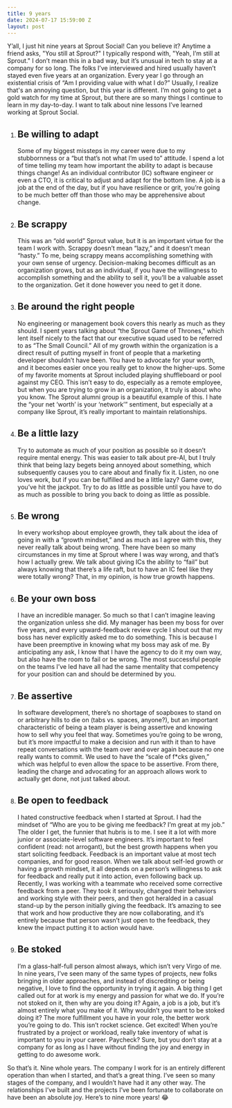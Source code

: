 ```yaml
---
title: 9 years
date: 2024-07-17 15:59:00 Z
layout: post
---
```


Y’all, I just hit nine years at Sprout Social! Can you believe it? Anytime a friend asks, "You still at Sprout?" I typically respond with, "Yeah, I’m still at Sprout." I don’t mean this in a bad way, but it’s unusual in tech to stay at a company for so long. The folks I’ve interviewed and hired usually haven’t stayed even five years at an organization. Every year I go through an existential crisis of “Am I providing value with what I do?” Usually, I realize that's an annoying question, but this year is different. I’m not going to get a gold watch for my time at Sprout, but there are so many things I continue to learn in my day-to-day. I want to talk about nine lessons I’ve learned working at Sprout Social.

<ol class="list-decimal pl-12">
<li class="mt-8">
<h2 class="font-sans text-3xl">Be willing to adapt</h2>

Some of my biggest missteps in my career were due to my stubbornness or a “but that’s not what I’m used to” attitude. I spend a lot of time telling my team how important the ability to adapt is because things change! As an individual contributor (IC) software engineer or even a CTO, it is critical to adjust and adapt for the bottom line. A job is a job at the end of the day, but if you have resilience or grit, you’re going to be much better off than those who may be apprehensive about change.
</li>
<li class="mt-8">
<h2 class="font-sans text-3xl">Be scrappy</h2>

This was an “old world” Sprout value, but it is an important virtue for the team I work with. Scrappy doesn’t mean “lazy,” and it doesn’t mean “hasty.” To me, being scrappy means accomplishing something with your own sense of urgency. Decision-making becomes difficult as an organization grows, but as an individual, if you have the willingness to accomplish something and the ability to sell it, you’ll be a valuable asset to the organization. Get it done however you need to get it done.
</li>
<li class="mt-8">
<h2 class="font-sans text-3xl">Be around the right people</h2>

No engineering or management book covers this nearly as much as they should. I spent years talking about “the Sprout Game of Thrones,” which lent itself nicely to the fact that our executive squad used to be referred to as “The Small Council.” All of my growth within the organization is a direct result of putting myself in front of people that a marketing developer shouldn’t have been. You have to advocate for your worth, and it becomes easier once you really get to know the higher-ups. Some of my favorite moments at Sprout included playing shuffleboard or pool against my CEO. This isn’t easy to do, especially as a remote employee, but when you are trying to grow in an organization, it truly is about who you know. The Sprout alumni group is a beautiful example of this. I hate the “your net ‘worth’ is your ‘network’” sentiment, but especially at a company like Sprout, it’s really important to maintain relationships.
</li>
<li class="mt-8">
<h2 class="font-sans text-3xl">Be a little lazy</h2>
Try to automate as much of your position as possible so it doesn’t require mental energy. This was easier to talk about pre-AI, but I truly think that being lazy begets being annoyed about something, which subsequently causes you to care about and finally fix it. Listen, no one loves work, but if you can be fulfilled and be a little lazy? Game over, you’ve hit the jackpot. Try to do as little as possible until you have to do as much as possible to bring you back to doing as little as possible.
</li>
<li class="mt-8">
<h2 class="font-sans text-3xl">Be wrong</h2>

In every workshop about employee growth, they talk about the idea of going in with a “growth mindset,” and as much as I agree with this, they never really talk about being wrong. There have been so many circumstances in my time at Sprout where I was way wrong, and that’s how I actually grew. We talk about giving ICs the ability to “fail” but always knowing that there’s a life raft, but to have an IC feel like they were totally wrong? That, in my opinion, is how true growth happens.
</li>
<li class="mt-8">
<h2 class="font-sans text-3xl">Be your own boss</h2>

I have an incredible manager. So much so that I can’t imagine leaving the organization unless she did. My manager has been my boss for over five years, and every upward-feedback review cycle I shout out that my boss has never explicitly asked me to do something. This is because I have been preemptive in knowing what my boss may ask of me. By anticipating any ask, I know that I have the agency to do it my own way, but also have the room to fail or be wrong. The most successful people on the teams I’ve led have all had the same mentality that competency for your position can and should be determined by you.
</li>
<li class="mt-8">
<h2 class="font-sans text-3xl">Be assertive</h2>

In software development, there’s no shortage of soapboxes to stand on or arbitrary hills to die on (tabs vs. spaces, anyone?), but an important characteristic of being a team player is being assertive and knowing how to sell why you feel that way. Sometimes you’re going to be wrong, but it’s more impactful to make a decision and run with it than to have repeat conversations with the team over and over again because no one really wants to commit. We used to have the “scale of f\*cks given,” which was helpful to even allow the space to be assertive. From there, leading the charge and advocating for an approach allows work to actually get done, not just talked about.
</li>
<li class="mt-8">
<h2 class="font-sans text-3xl">Be open to feedback</h2>

I hated constructive feedback when I started at Sprout. I had the mindset of “Who are you to be giving me feedback? I’m great at my job.” The older I get, the funnier that hubris is to me. I see it a lot with more junior or associate-level software engineers. It’s important to feel confident (read: not arrogant), but the best growth happens when you start soliciting feedback. Feedback is an important value at most tech companies, and for good reason. When we talk about self-led growth or having a growth mindset, it all depends on a person’s willingness to ask for feedback and really put it into action, even following back up. Recently, I was working with a teammate who received some corrective feedback from a peer. They took it seriously, changed their behaviors and working style with their peers, and then got heralded in a casual stand-up by the person initially giving the feedback. It’s amazing to see that work and how productive they are now collaborating, and it’s entirely because that person wasn’t just open to the feedback, they knew the impact putting it to action would have.
</li>
<li class="mt-8">
<h2 class="font-sans text-3xl">Be stoked</h2>

I’m a glass-half-full person almost always, which isn’t very Virgo of me. In nine years, I’ve seen many of the same types of projects, new folks bringing in older approaches, and instead of discrediting or being negative, I love to find the opportunity in trying it again. A big thing I get called out for at work is my energy and passion for what we do. If you’re not stoked on it, then why are you doing it? Again, a job is a job, but it’s almost entirely what you make of it. Why wouldn’t you want to be stoked doing it? The more fulfillment you have in your role, the better work you’re going to do. This isn’t rocket science. Get excited! When you’re frustrated by a project or workload, really take inventory of what is important to you in your career. Paycheck? Sure, but you don’t stay at a company for as long as I have without finding the joy and energy in getting to do awesome work.
</li>
</ol>

<p class="mt-8">So that’s it. Nine whole years. The company I work for is an entirely different operation than when I started, and that’s a great thing. I’ve seen so many stages of the company, and I wouldn’t have had it any other way. The relationships I’ve built and the projects I’ve been fortunate to collaborate on have been an absolute joy. Here’s to nine more years! 😂</p>
